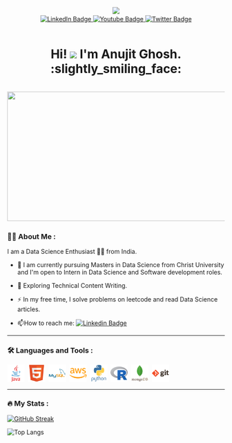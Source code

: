 <First Section>

<Adding the Capgemini logo>

<div id="header" align="center">
  <img src="https://media.giphy.com/media/gjrYDwbjnK8x36xZIO/giphy.gif" width="120"/>
</div>

<Creating the badges>

<div id="badges" align = "center">
  <a href="https://www.linkedin.com/in/anujit-ghosh007/">
    <img src="https://img.shields.io/badge/LinkedIn-blue?style=for-the-badge&logo=linkedin&logoColor=white" alt="LinkedIn Badge"/>
  </a>
  <a href="https://www.youtube.com/channel/UCNo4Sr9DKHxZZxmmT_GWa-g">
    <img src="https://img.shields.io/badge/YouTube-red?style=for-the-badge&logo=youtube&logoColor=white" alt="Youtube Badge"/>
  </a>
  <a href="your-twitter-URL">
    <img src="https://img.shields.io/badge/Twitter-blue?style=for-the-badge&logo=twitter&logoColor=white" alt="Twitter Badge"/>
  </a>
</div>

<Adding the profile views counter>

<div id="badges" align = "center">
<img src="https://komarev.com/ghpvc/?username=GhoshAnujit&style=flat-square&color=blue" alt=""/>
</div>
<h1 align = "center">
  Hi!
<img src="https://media.giphy.com/media/hvRJCLFzcasrR4ia7z/giphy.gif" width="30px"/>
  I'm Anujit Ghosh. :slightly_smiling_face:
</h1>

  </br>
<Second Section>

<Main GIF>

<div align="center">
<img src="https://media.giphy.com/media/dWesBcTLavkZuG35MI/giphy.gif" width="600" height="300"/>
</div>

<About me>


### :man_technologist: About Me :

I am a Data Science Enthusiast :scientist: from India.
- :telescope: I am currently pursuing Masters in Data Science from Christ University and I'm open to Intern in Data Science and Software development roles.

- :seedling: Exploring Technical Content Writing.

- :zap: In my free time, I solve problems on leetcode and read Data Science articles.

- :mailbox:How to reach me: [![Linkedin Badge](https://img.shields.io/badge/-AnujitGhosh-blue?style=flat&logo=Linkedin&logoColor=white)](https://www.linkedin.com/in/anujit-ghosh007/)

<Languages and tools>

---

### :hammer_and_wrench: Languages and Tools :
<div>
<img src="https://github.com/devicons/devicon/blob/master/icons/java/java-original-wordmark.svg" title="Java" alt="Java" width="40" height="40"/>&nbsp;
<img src="https://github.com/devicons/devicon/blob/master/icons/html5/html5-original.svg" title="HTML5" alt="HTML" width="40" height="40"/>&nbsp;
<img src="https://github.com/devicons/devicon/blob/master/icons/mysql/mysql-original-wordmark.svg" title="MySQL"  alt="MySQL" width="40" height="40"/>&nbsp;
<img src="https://github.com/devicons/devicon/blob/master/icons/amazonwebservices/amazonwebservices-plain-wordmark.svg" title="AWS" alt="AWS" width="40" height="40"/>&nbsp;
<img src="https://github.com/devicons/devicon/blob/master/icons/python/python-original-wordmark.svg" title="Python"  alt="Python" width="40" height="40"/>&nbsp;
<img src="https://github.com/devicons/devicon/blob/master/icons/r/r-original.svg" title="RStudio"  alt="R" width="40" height="40"/>&nbsp;
<img src="https://github.com/devicons/devicon/blob/master/icons/mongodb/mongodb-original-wordmark.svg" title="RStudio"  alt="R" width="40" height="40"/>&nbsp;
<img src="https://github.com/devicons/devicon/blob/master/icons/git/git-original-wordmark.svg" title="Git" **alt="Git" width="40" height="40"/>

<Adding Github Stats>

---

### :fire: My Stats :

[![GitHub Streak](http://github-readme-streak-stats.herokuapp.com?user=GhoshAnujit&theme=prussian&hide_border=true)](https://git.io/streak-stats)

<Displaying the most used languages>

![Top Langs](https://github-readme-stats.vercel.app/api/top-langs/GhoshAnujit=anuraghazra&hide_progress=true)
